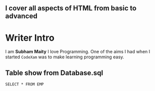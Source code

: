 ## I cover all aspects of HTML from basic to advanced

# Writer Intro
I am **Subham Maity**
I love Programming. One of the aims I had when I started ```CodeXam``` was to make learning programming easy.

## Table show from Database.sql

```roomsql
SELECT * FROM EMP
```
